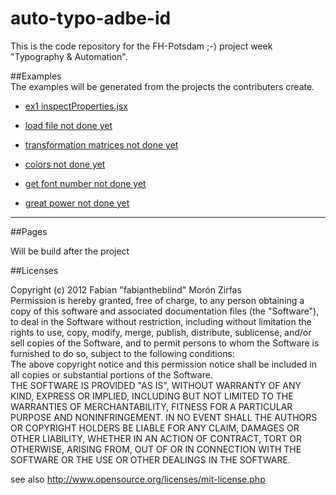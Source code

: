 auto-typo-adbe-id
=================

This is the code repository for the FH-Potsdam ;-⟩ project week "Typography & Automation".

##Examples  
The examples will be generated from the projects the contributers create.  

- [ex1 inspectProperties.jsx](https://github.com/fabiantheblind/auto-typo-adbe-id/blob/master/inspectProperties.jsx)  

- [load file not done yet](https://github.com/fabiantheblind/auto-typo-adbe-id/blob/master/this_example_does_not_exist.md)  
  
- [transformation matrices not done yet](https://github.com/fabiantheblind/auto-typo-adbe-id/blob/master/this_example_does_not_exist.md)  
  
- [colors not done yet](https://github.com/fabiantheblind/auto-typo-adbe-id/blob/master/this_example_does_not_exist.md)  
  
- [get font number not done yet](https://github.com/fabiantheblind/auto-typo-adbe-id/blob/master/this_example_does_not_exist.md)  
  
- [great power not done yet](https://github.com/fabiantheblind/auto-typo-adbe-id/blob/master/this_example_does_not_exist.md)  
  

-----------------------  

##Pages  

Will be build after the project  

##Licenses  

Copyright (c)  2012 Fabian "fabiantheblind" Morón Zirfas  
Permission is hereby granted, free of charge, to any person obtaining a copy of this software and associated documentation files (the "Software"), to deal in the Software  without restriction, including without limitation the rights to use, copy, modify, merge, publish, distribute, sublicense, and/or sell copies of the Software, and to  permit persons to whom the Software is furnished to do so, subject to the following conditions:  
The above copyright notice and this permission notice shall be included in all copies or substantial portions of the Software.  
THE SOFTWARE IS PROVIDED "AS IS", WITHOUT WARRANTY OF ANY KIND, EXPRESS OR IMPLIED, INCLUDING BUT NOT LIMITED TO THE WARRANTIES OF MERCHANTABILITY, FITNESS FOR A  PARTICULAR PURPOSE AND NONINFRINGEMENT. IN NO EVENT SHALL THE AUTHORS OR COPYRIGHT HOLDERS BE LIABLE FOR ANY CLAIM, DAMAGES OR OTHER LIABILITY, WHETHER IN AN ACTION OF  CONTRACT, TORT OR OTHERWISE, ARISING FROM, OUT OF OR IN CONNECTION WITH THE SOFTWARE OR THE USE OR OTHER DEALINGS IN THE SOFTWARE.  

see also http://www.opensource.org/licenses/mit-license.php



